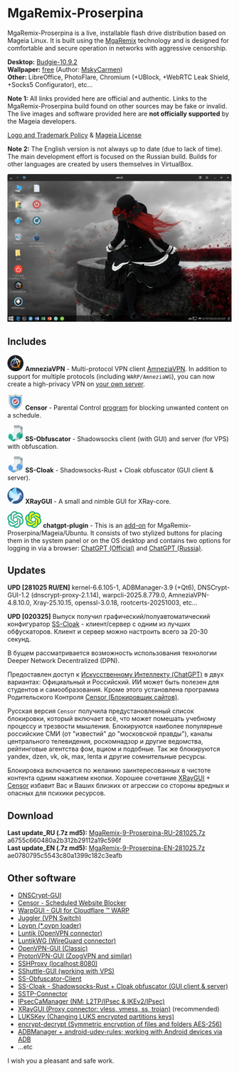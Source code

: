 # MgaRemix-Proserpina

MgaRemix-Proserpina is a live, installable flash drive distribution based on Mageia Linux. It is built using the [MgaRemix](https://github.com/AKotov-dev/MgaRemix-Tools) technology and is designed for comfortable and secure operation in networks with aggressive censorship.

**Desktop:** [Budgie-10.9.2](https://github.com/AKotov-dev/budgie-desktop-rpm)  
**Wallpaper:** [free](https://getwallpapers.com/collection/goth-girl-wallpaper) (Author: [MskyCarmen](https://www.deviantart.com/mskycarmen))  
**Other:** LibreOffice, PhotoFlare, Chromium (+UBlock, +WebRTC Leak Shield, +Socks5 Configurator), etc...  

**Note 1:** All links provided here are official and authentic. Links to the MgaRemix-Proserpina build found on other sources may be fake or invalid. The live images and software provided here are **not officially supported** by the Mageia developers.

[Logo and Trademark Policy](https://wiki.mageia.org/en/Logo_and_trademark_policy) & [Mageia License](https://www.mageia.org/en/about/license/)

**Note 2:** The English version is not always up to date (due to lack of time). The main development effort is focused on the Russian build. Builds for other languages are created by users themselves in VirtualBox.

![](https://github.com/AKotov-dev/MgaRemix-Proserpina/blob/main/png/Proserpina-4.png)  

## Includes

![](https://github.com/AKotov-dev/MgaRemix-Proserpina/blob/main/png/amneziavpn-36.png) **AmneziaVPN** - Multi-protocol VPN client [AmneziaVPN](https://github.com/AKotov-dev/AmneziaOnMageia). In addition to support for multiple protocols (including `WARP/AmneziaWG`), you can now create a high-privacy VPN on [your own server](https://amnezia.org/en/starter-guide).  

![](https://github.com/AKotov-dev/MgaRemix-Proserpina/blob/main/png/censor-36.png) **Censor** - Parental Control [program](https://github.com/AKotov-dev/censor) for blocking unwanted content on a schedule.

![](https://github.com/AKotov-dev/MgaRemix-Proserpina/blob/main/png/ss-obfuscator-client-36.png) **SS-Obfuscator** - Shadowsocks client (with GUI) and server (for VPS) with obfuscation.

![](https://github.com/AKotov-dev/MgaRemix-Proserpina/blob/main/png/ss-cloak-client-36.png) **SS-Cloak** - Shadowsocks-Rust + Cloak obfuscator (GUI client & server).

![](https://github.com/AKotov-dev/MgaRemix-Proserpina/blob/main/png/xraygui-36.png) **XRayGUI** - A small and nimble GUI for XRay-core.

![](https://github.com/AKotov-dev/MgaRemix-Proserpina/blob/main/png/chatgpt-plugin-36.png) ![](https://github.com/AKotov-dev/MgaRemix-Proserpina/blob/main/png/chatgpt-plugin-russia-36.png) **chatgpt-plugin** - This is an [add-on](https://github.com/AKotov-dev/chatgpt-plugin) for MgaRemix-Proserpina/Mageia/Ubuntu. It consists of two stylized buttons for placing them in the system panel or on the OS desktop and contains two options for logging in via a browser: [ChatGPT (Official)](https://chatgpt.com/) and [ChatGPT (Russia)](https://gpt-open.ru/).

## Updates

**UPD [281025 RU/EN]** kernel-6.6.105-1, ADBManager-3.9 (+Qt6), DNSCrypt-GUI-1.2 (dnscrypt-proxy-2.1.14), warpcli-2025.8.779.0, AmneziaVPN-4.8.10.0, Xray-25.10.15, openssl-3.0.18, rootcerts-20251003, etc...

**UPD [020325]** Выпуск получил графический/полуавтоматический конфигуратор [SS-Cloak](https://github.com/AKotov-dev/SS-Cloak) - клиент/сервер с одним из лучших обфускаторов. Клиент и сервер можно настроить всего за 20-30 секунд.  
  
В бущем рассматривается возможность использования технологии Deeper Network Decentralized (DPN). 

Предоставлен доступ к [Искусственному Интеллекту (ChatGPT)](https://github.com/AKotov-dev/chatgpt-plugin) в двух вариантах: Официальный и Российский. ИИ может быть полезен для студентов и самообразования. Кроме этого установлена программа Родительского Контроля [Censor (Блокировщик сайтов)](https://github.com/AKotov-dev/censor).  

Русская версия `Censor` получила предустановленный список блокировки, который включает всё, что может помешать учебному процессу и трезвости мышления. Блокируются наиболее популярные российские СМИ (от "известий" до "московской правды"), каналы центрального телевидения, роскомнадзор и другие ведомства, рейтинговые агентства фом, вциом и подобные. Так же блокируются yandex, dzen, vk, ok, max, lenta и другие сомнительные ресурсы.  

Блокировка включается по желанию заинтересованных в чистоте контента одним нажатием кнопки. Хорошее сочетание [XRayGUI](https://github.com/AKotov-dev/XRayGUI) + [Censor](https://github.com/AKotov-dev/censor) избавит Вас и Ваших близких от агрессии со стороны вредных и опасных для психики ресурсов.

Download
---
**Last update_RU (.7z md5):** [MgaRemix-9-Proserpina-RU-281025.7z](https://drive.google.com/drive/folders/174Cya1NIWOag4BRP0PYgXrT8Jtn1djym?usp=drive_link) a6755c660480a2b312b29112a19c596f  
**Last update_EN (.7z md5):** [MgaRemix-9-Proserpina-EN-281025.7z](https://drive.google.com/drive/folders/174Cya1NIWOag4BRP0PYgXrT8Jtn1djym?usp=drive_link) ae0780795c5543c80a1399c182c3eafb  
  
Other software
---
+ [DNSCrypt-GUI](https://github.com/AKotov-dev/dnscrypt-gui)
+ [Censor - Scheduled Website Blocker](https://github.com/AKotov-dev/censor)
+ [WarpGUI - GUI for Cloudflare ™ WARP](https://github.com/AKotov-dev/warpgui)
+ [Juggler (VPN Switch)](https://github.com/AKotov-dev/juggler)
+ [Lovpn (*.ovpn loader)](https://github.com/AKotov-dev/lovpn)
+ [Luntik (OpenVPN connector)](https://github.com/AKotov-dev/luntikwg)
+ [LuntikWG (WireGuard connector)](https://github.com/AKotov-dev/luntikwg)
+ [OpenVPN-GUI (Classic)](https://github.com/AKotov-dev/OpenVPN-GUI)
+ [ProtonVPN-GUI (ZoogVPN and similar)](https://github.com/AKotov-dev/protonvpn-gui)
+ [SSHProxy (localhost:8080)](https://github.com/AKotov-dev/SSHProxy)
+ [SShuttle-GUI (working with VPS)](https://github.com/AKotov-dev/SShuttle-GUI)
+ [SS-Obfuscator-Client](https://github.com/AKotov-dev/SS-Obfuscator)
+ [SS-Cloak - Shadowsocks-Rust + Cloak obfuscator (GUI client & server)](https://github.com/AKotov-dev/SS-Cloak)
+ [SSTP-Connector](https://github.com/AKotov-dev/SSTP-Connector)
+ [IPsecCaManager (NM: L2TP/IPsec & IKEv2/IPsec)](https://github.com/AKotov-dev/IPsecCaManager)
+ [XRayGUI (Proxy connector: vless, vmess, ss, trojan)](https://github.com/AKotov-dev/XRayGUI) (recommended)
+ [LUKSKey (Changing LUKS encrypted partitions keys)](https://github.com/AKotov-dev/LUKSKey)
+ [encrypt-decrypt (Symmetric encryption of files and folders AES-256)](https://github.com/AKotov-dev/encrypt-decrypt)
+ [ADBManager + android-udev-rules; working with Android devices via ADB](https://github.com/AKotov-dev/adbmanager)
+ ...etc

I wish you a pleasant and safe work.
